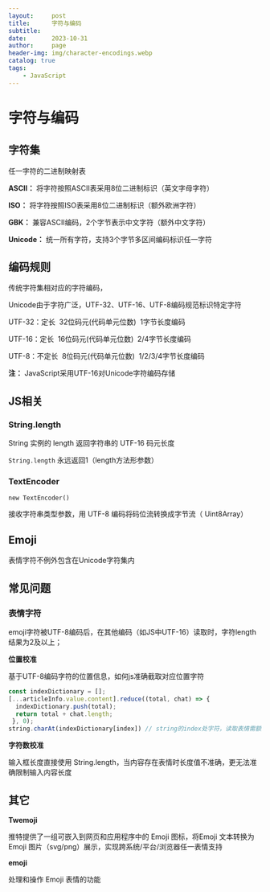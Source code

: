 ```yaml
---
layout:     post
title:      字符与编码
subtitle:   
date:       2023-10-31
author:     page
header-img: img/character-encodings.webp
catalog: true
tags:
    - JavaScript
---
```


# 字符与编码

## 字符集

任一字符的二进制映射表

**ASCII：** 将字符按照ASCII表采用8位二进制标识（英文字母字符）

**ISO：** 将字符按照ISO表采用8位二进制标识（额外欧洲字符）

**GBK：** 兼容ASCII编码，2个字节表示中文字符（额外中文字符）

**Unicode：** 统一所有字符，支持3个字节多区间编码标识任一字符

## 编码规则

传统字符集相对应的字符编码，

Unicode由于字符广泛，UTF-32、UTF-16、UTF-8编码规范标识特定字符

UTF-32：定长  32位码元(代码单元位数)  1字节长度编码

UTF-16：定长  16位码元(代码单元位数)  2/4字节长度编码

UTF-8：不定长  8位码元(代码单元位数)  1/2/3/4字节长度编码

**注：** JavaScript采用UTF-16对Unicode字符编码存储

## JS相关

### String.length

String 实例的 length 返回字符串的 UTF-16 码元长度

`String.length`  永远返回1（length方法形参数）

### TextEncoder

`new TextEncoder()`

接收字符串类型参数，用 UTF-8 编码将码位流转换成字节流（ Uint8Array）

## Emoji

表情字符不例外包含在Unicode字符集内

## 常见问题

### 表情字符

emoji字符被UTF-8编码后，在其他编码（如JS中UTF-16）读取时，字符length结果为2及以上；

**位置校准**

基于UTF-8编码字符的位置信息，如何js准确截取对应位置字符

```js
const indexDictionary = [];
[...articleInfo.value.content].reduce((total, chat) => {
  indexDictionary.push(total);
  return total + chat.length;
 }, 0);
string.charAt(indexDictionary[index]) // string的index处字符，读取表情需额外处理
```

**字符数校准**

输入框长度直接使用 String.length，当内容存在表情时长度值不准确，更无法准确限制输入内容长度

## 其它

**Twemoji**

推特提供了一组可嵌入到网页和应用程序中的 Emoji 图标，将Emoji 文本转换为 Emoji 图片（svg/png）展示，实现跨系统/平台/浏览器任一表情支持

**emoji**

处理和操作 Emoji 表情的功能
